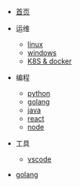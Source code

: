 
* [首页](/)

* 运维

  * [linux](/linux/)
    <!-- * [Centos配置本地yum源](/linux/centos-config-local-yum-repo.md)
    * [Linux常用命令](linux/linux-cmd.md) -->
  * [windows](/windows/)
  * [K8S & docker](/k8s/)

* 编程

  * [python](/python/)
  * [golang](/golang/)
  * [java](/java/)
  * [react](/react/)
  * [node](/node/)

* 工具

  * [vscode](/vscode/)

* [golang](/golang/)